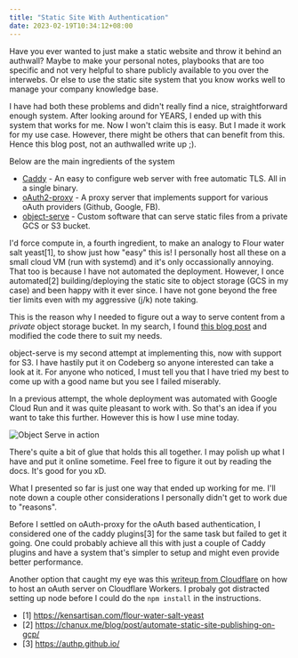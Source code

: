 ```yaml
---
title: "Static Site With Authentication"
date: 2023-02-19T10:34:12+08:00
---
```


Have you ever wanted to just make a static website and throw it behind an
authwall? Maybe to make your personal notes, playbooks that are too specific
and not very helpful to share publicly available to you over the interwebs. Or
else to use the static site system that you know works well to manage your
company knowledge base.

I have had both these problems and didn't really find a nice, straightforward
enough system. After looking around for YEARS, I ended up with this system that
works for me. Now I won't claim this is easy. But I made it work for my use
case.  However, there might be others that can benefit from this. Hence this
blog post, not an authwalled write up ;).

Below are the main ingredients of the system

- [Caddy](https://caddyserver.com/) - An easy to configure web server with free
  automatic TLS. All in a single binary.
- [oAuth2-proxy](https://github.com/oauth2-proxy/oauth2-proxy) - A proxy server
  that implements support for various oAuth providers (Github, Google, FB).
- [object-serve](https://codeberg.org/chanux/object-serve) - Custom software
  that can serve static files from a private GCS or S3 bucket.

I'd force compute in, a fourth ingredient, to make an analogy to Flour
water salt yeast[1], to show just how "easy" this is! I personally host all
these on a small cloud VM (run with systemd) and it's only occassionally
annoying. That too is because I have not automated the deployment. However,
I once automated[2] building/deploying the static site to object storage (GCS
in my case) and been happy with it ever since. I have not gone beyond the free
tier limits even with my aggressive (j/k) note taking.

This is the reason why I needed to figure out a way to serve content from
a *private* object storage bucket. In my search, I found [this blog
post](https://fale.io/blog/2018/04/12/an-http-server-to-serve-gcs-files) and
modified the code there to suit my needs.

object-serve is my second attempt at implementing this, now with support for
S3. I have hastily put it on Codeberg so anyone interested can take a look at
it. For anyone who noticed, I must tell you that I have tried my best to come
up with a good name but you see I failed miserably.

In a previous attempt, the whole deployment was automated with Google
Cloud Run and it was quite pleasant to work with. So that's an idea if you want
to take this further. However this is how I use mine today.

![Object Serve in action](/blog/images/static-site-with-auth/object-serve-in-action.png)

There's quite a bit of glue that holds this all together. I may polish up what
I have and put it online sometime. Feel free to figure it out by reading the
docs. It's good for you xD.

What I presented so far is just one way that ended up working for me. I'll note
down a couple other considerations I personally didn't get to work due to
"reasons".

Before I settled on oAuth-proxy for the oAuth based authentication,
I considered one of the caddy plugins[3] for the same task but failed to get it
going. One could probably achieve all this with just a couple of Caddy plugins
and have a system that's simpler to setup and might even provide better
performance.

Another option that caught my eye was this [writeup from
Cloudflare](https://blog.cloudflare.com/oauth-2-0-authentication-server/) on
how to host an oAuth server on Cloudflare Workers. I probaly got distracted
setting up node before I could do the `npm install` in the instructions.

- [1] https://kensartisan.com/flour-water-salt-yeast
- [2] https://chanux.me/blog/post/automate-static-site-publishing-on-gcp/
- [3] https://authp.github.io/
